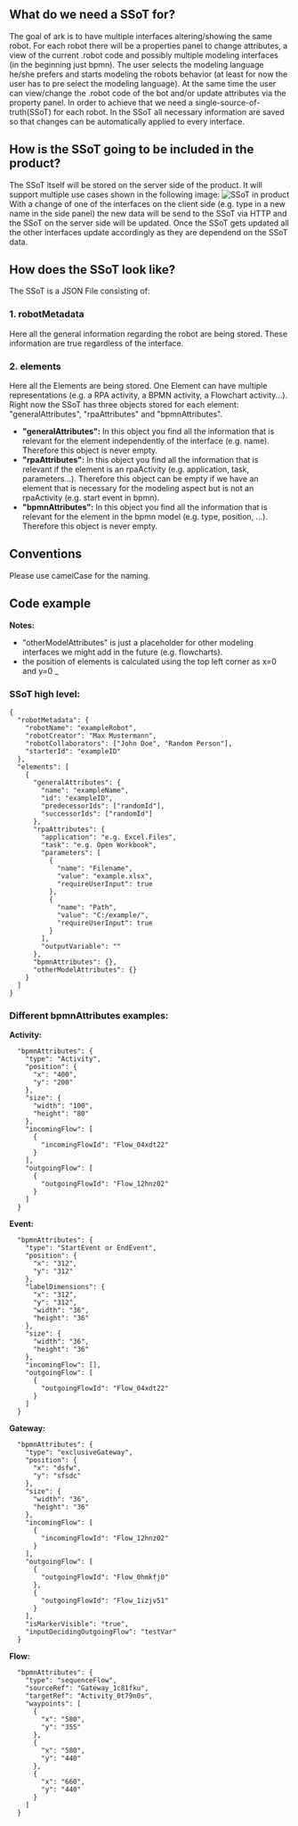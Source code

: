 ## What do we need a SSoT for?
The goal of ark is to have multiple interfaces altering/showing the same robot. For each robot there will be a properties panel to change attributes, a view of the current .robot code and possibly multiple modeling interfaces (in the beginning just bpmn). 
The user selects the modeling language he/she prefers and starts modeling the robots behavior (at least for now the user has to pre select the modeling language). At the same time the user can view/change the .robot code of the bot and/or update attributes via the property panel. 
In order to achieve that we need a single-source-of-truth(SSoT) for each robot. In the SSoT all necessary information are saved so that changes can be automatically applied to every interface. 

## How is the SSoT going to be included in the product?
The SSoT itself will be stored on the server side of the product. It will support multiple use cases shown in the following image:
![SSoT in product](https://i.imgur.com/jViSHTQ.png)
With a change of one of the interfaces on the client side (e.g. type in a new name in the side panel) the new data will be send to the SSoT via HTTP and the SSoT on the server side will be updated. Once the SSoT gets updated all the other interfaces update accordingly as they are dependend on the SSoT data.

## How does the SSoT look like?

The SSoT is a JSON File consisting of:
### 1. robotMetadata
Here all the general information regarding the robot are being stored. These information are true regardless of the interface.
### 2. elements
Here all the Elements are being stored. One Element can have multiple representations (e.g. a RPA activity, a BPMN activity, a Flowchart activity...).
Right now the SSoT has three objects stored for each element: "generalAttributes", "rpaAttributes" and "bpmnAttributes".
* **"generalAttributes":**
In this object you find all the information that is relevant for the element independently of the interface (e.g. name). Therefore this object is never empty.
* **"rpaAttributes":**
In this object you find all the information that is relevant if the element is an rpaActivity (e.g. application, task, parameters...). Therefore this object can be empty if we have an element that is necessary for the modeling aspect but is not an rpaActivity (e.g. start event in bpmn).
* **"bpmnAttributes":**
In this object you find all the information that is relevant for the element in the bpmn model (e.g. type, position, ...). Therefore this object is never empty.
## Conventions
Please use camelCase for the naming.
## Code example
**Notes:**
* "otherModelAttributes" is just a placeholder for other modeling interfaces we might add in the future (e.g. flowcharts).
* the position of elements is calculated using the top left corner as x=0 and y=0 _

### SSoT high level:
```
{
  "robotMetadata": {
    "robotName": "exampleRobot",
    "robotCreator": "Max Mustermann",
    "robotCollaborators": ["John Doe", "Random Person"],
    "starterId": "exampleID"
  },
  "elements": [
    {
      "generalAttributes": {
        "name": "exampleName",
        "id": "exampleID",
        "predecessorIds": ["randomId"],
        "successorIds": ["randomId"]
      },
      "rpaAttributes": {
        "application": "e.g. Excel.Files",
        "task": "e.g. Open Workbook",
        "parameters": [
          {
            "name": "Filename",
            "value": "example.xlsx",
            "requireUserInput": true
          },
          {
            "name": "Path",
            "value": "C:/example/",
            "requireUserInput": true
          }
        ],
        "outputVariable": ""
      },
      "bpmnAttributes": {},
      "otherModelAttributes": {}
    }
  ]
}
```

### Different bpmnAttributes examples:

**Activity:**
```
  "bpmnAttributes": {
    "type": "Activity",
    "position": {
      "x": "400",
      "y": "200"
    },
    "size": {
      "width": "100",
      "height": "80"
    },
    "incomingFlow": [
      {
        "incomingFlowId": "Flow_04xdt22"
      }
    ],
    "outgoingFlow": [
      {
        "outgoingFlowId": "Flow_12hnz02"
      }
    ]
  }
```
**Event:**
```
  "bpmnAttributes": {
    "type": "StartEvent or EndEvent",
    "position": {
      "x": "312",
      "y": "312"
    },
    "labelDimensions": {
      "x": "312",
      "y": "312",
      "width": "36",
      "height": "36"
    },
    "size": {
      "width": "36",
      "height": "36"
    },
    "incomingFlow": [],
    "outgoingFlow": [
      {
        "outgoingFlowId": "Flow_04xdt22"
      }
    ]
  }
```
**Gateway:**
```
  "bpmnAttributes": {
    "type": "exclusiveGateway",
    "position": {
      "x": "dsfw",
      "y": "sfsdc"
    },
    "size": {
      "width": "36",
      "height": "36"
    },
    "incomingFlow": [
      {
        "incomingFlowId": "Flow_12hnz02"
      }
    ],
    "outgoingFlow": [
      {
        "outgoingFlowId": "Flow_0hmkfj0"
      },
      {
        "outgoingFlowId": "Flow_1izjv51"
      }
    ],
    "isMarkerVisible": "true",
    "inputDecidingOutgoingFlow": "testVar"
  }
```
**Flow:**
```
  "bpmnAttributes": {
    "type": "sequenceFlow",
    "sourceRef": "Gateway_1c81fku",
    "targetRef": "Activity_0t79n0s",
    "waypoints": [
      {
        "x": "580",
        "y": "355"
      },
      {
        "x": "580",
        "y": "440"
      },
      {
        "x": "660",
        "y": "440"
      }
    ]
  }
```